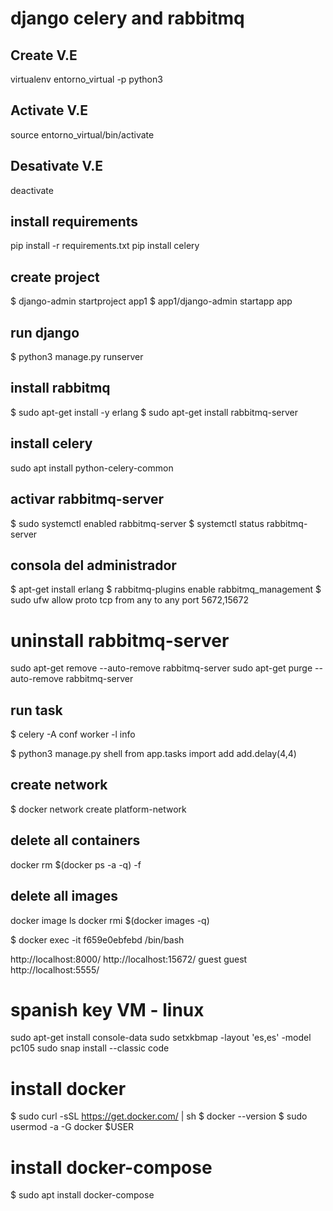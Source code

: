 # django celery and rabbitmq

## Create V.E
virtualenv entorno_virtual -p python3

## Activate V.E
source entorno_virtual/bin/activate

## Desativate V.E
deactivate

## install requirements
pip install -r requirements.txt 
pip install celery

## create project
$ django-admin startproject app1
$ app1/django-admin startapp app

## run django
$ python3 manage.py runserver

## install rabbitmq
$ sudo apt-get install -y erlang
$ sudo apt-get install rabbitmq-server

## install celery
sudo apt install python-celery-common

## activar rabbitmq-server
$ sudo systemctl enabled rabbitmq-server
$ systemctl status rabbitmq-server

## consola del administrador
$ apt-get install erlang
$ rabbitmq-plugins enable rabbitmq_management
$ sudo ufw allow proto tcp from any to any port 5672,15672

# uninstall rabbitmq-server
sudo apt-get remove --auto-remove rabbitmq-server
sudo apt-get purge --auto-remove rabbitmq-server

## run task 
$ celery -A conf worker -l info

$ python3 manage.py shell
from app.tasks import add
add.delay(4,4)

## create network
$ docker network create platform-network

## delete all containers
docker rm $(docker ps -a -q) -f

## delete all images
docker image ls
docker rmi $(docker images -q)

$ docker exec -it f659e0ebfebd /bin/bash


http://localhost:8000/
http://localhost:15672/
guest
guest
http://localhost:5555/

# spanish key VM - linux
sudo apt-get install console-data
sudo setxkbmap -layout 'es,es' -model pc105
sudo snap install --classic code

# install docker
$ sudo curl -sSL https://get.docker.com/ | sh
$ docker --version
$ sudo usermod -a -G docker $USER

# install docker-compose
$ sudo apt install docker-compose

